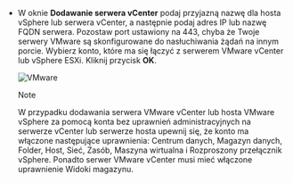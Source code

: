 * W oknie **Dodawanie serwera vCenter** podaj przyjazną nazwę dla hosta vSphere lub serwera vCenter, a następnie podaj adres IP lub nazwę FQDN serwera. Pozostaw port ustawiony na 443, chyba że Twoje serwery VMware są skonfigurowane do nasłuchiwania żądań na innym porcie. Wybierz konto, które ma się łączyć z serwerem VMware vCenter lub vSphere ESXi. Kliknij przycisk **OK**.

    ![VMware](./media/site-recovery-add-vcenter/vmware-server.png)

   > [!NOTE]
   > W przypadku dodawania serwera VMware vCenter lub hosta VMware vSphere za pomocą konta bez uprawnień administracyjnych na serwerze vCenter lub serwerze hosta upewnij się, że konto ma włączone następujące uprawnienia: Centrum danych, Magazyn danych, Folder, Host, Sieć, Zasób, Maszyna wirtualna i Rozproszony przełącznik vSphere. Ponadto serwer VMware vCenter musi mieć włączone uprawnienie Widoki magazynu.
